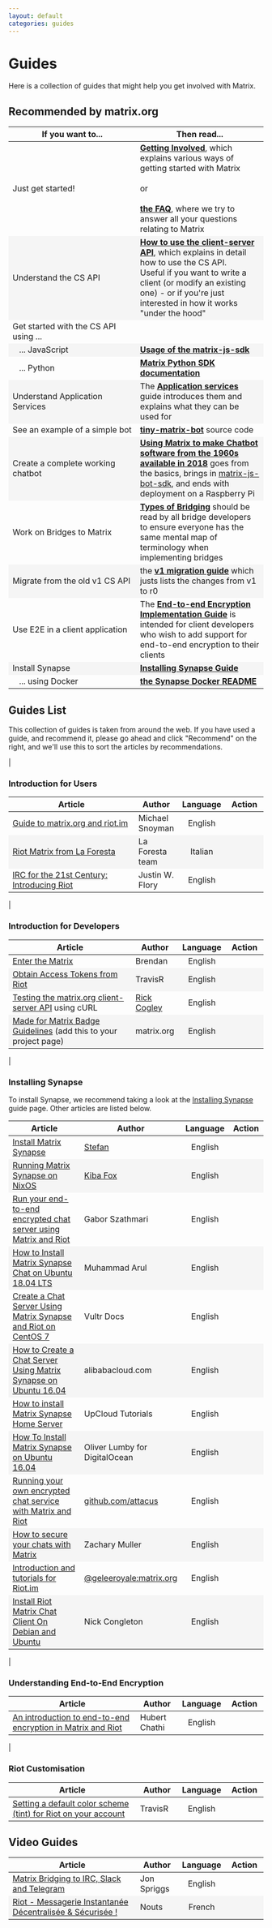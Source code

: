 ```yaml
---
layout: default
categories: guides
---
```


<script>
    var allArticlesTableRows = {};
    //allArticlesTableRows[0].children[0].textContent

    jQuery(document).ready(function() {
        allArticlesTableRows = jQuery("table > tbody  > tr");
        allArticlesTableRows.each(index => {
            var row = allArticlesTableRows[index];
            if (row.children[3] && row.children[3].textContent) {
                var row = allArticlesTableRows[index];
                var url = row.children[0].children[0].href;
                var recommendCall = 'recommend("' + url + '", this)';
                var recommendHtml = "<span onclick='" + recommendCall + "' class='recommend'>Recommend</span>";
                row.children[3].innerHTML = recommendHtml;
            }
        })
    });

    function recommend(url, el) {
        el.classList.remove("recommend");
        el.classList.add("thanks");
        el.innerHTML = "Thank You"
        el.onclick = null;
        _paq.push(['trackEvent', 'GuideVote', 'Upvote', url]);
    }
</script>
<style>
table {
    width: 100%
}
table tr td:nth-child(1) {
    width: 50%
}

#document table:first-of-type tr td {
  width: initial;
  padding-right: 50px;
  padding-top: 2px;
  padding-bottom: 2px;
  padding-left: 1px;
}

#document table:first-of-type tr td:nth-child(1) {
  white-space: nowrap;
}

table tr td:nth-child(3), table tr td:nth-child(4) {
    width: 15%
}

table tr:nth-child(even) {
  background-color: #f5f5f5;
}
.thanks {

}

</style>

# Guides

Here is a collection of guides that might help you get involved with Matrix.

## Recommended by matrix.org

If you want to... | Then read...
---|---
Just get started! | **[Getting Involved](./getting_involved.html)**, which explains various ways of getting started with Matrix<br /><br />or<br /><br />**[the FAQ](./faq.html)**, where we try to answer all your questions relating to Matrix
Understand the CS API | **[How to use the client-server API](https://matrix.org/docs/guides/client-server.html)**, which explains in detail how to use the CS API.<br />Useful if you want to write a client (or modify an existing one) - or if you're just interested in how it works "under the hood"
Get started with the CS API using ... |
&nbsp;&nbsp;&nbsp;... JavaScript | **[Usage of the matrix-js-sdk](https://matrix.org/docs/guides/usage-of-the-matrix-js-sdk)**
&nbsp;&nbsp;&nbsp;... Python | **[Matrix Python SDK documentation](https://matrix-org.github.io/matrix-python-sdk/)**
Understand Application Services | The **[Application services](./application_services.html)** guide introduces them and explains what they can be used for
See an example of a simple bot | **[tiny-matrix-bot](https://github.com/4nd3r/tiny-matrix-bot)** source code
Create a complete working chatbot | **[Using Matrix to make Chatbot software from the 1960s available in 2018](/docs/guides/elizabot)** goes from the basics, brings in [matrix-js-bot-sdk], and ends with deployment on a Raspberry Pi
Work on Bridges to Matrix | **[Types of Bridging](./types-of-bridging.html)** should be read by all bridge developers to ensure everyone has the same mental map of terminology when implementing bridges
Migrate from the old v1 CS API |  the **[v1 migration guide](./client-server-migrating-from-v1.html)** which justs lists the changes from v1 to r0
Use E2E in a client application | The **[End-to-end Encryption Implementation Guide](./e2e_implementation.html)** is intended for client developers who wish to add support for end-to-end encryption to their clients
Install Synapse | **[Installing Synapse Guide](/docs/guides/installing-synapse)**
&nbsp;&nbsp;&nbsp;...  using Docker | **[the Synapse Docker README](https://github.com/matrix-org/synapse/tree/master/docker)**

## Guides List

This collection of guides is taken from around the web. If you have used a guide, and recommend it, please go ahead and click "Recommend" on the right, and we'll use this to sort the articles by recommendations.

|

### Introduction for Users

Article | Author | Language | Action
---|---|:---:|:---:
[Guide to matrix.org and riot.im](https://www.snoyman.com/blog/2018/05/guide-to-matrix-riot)|Michael Snoyman|English|
[Riot Matrix from La Foresta](http://laforesta.net/riot-matrix/)|La Foresta team|Italian|
[IRC for the 21st Century: Introducing Riot](https://opensource.com/article/17/5/introducing-riot-IRC) | Justin W. Flory | English |

|

### Introduction for Developers

Article | Author | Language | Action
---|---|:---:|:---:
[Enter the Matrix](https://brendan.abolivier.bzh/enter-the-matrix/)|Brendan| English|
[Obtain Access Tokens from Riot](https://t2bot.io/docs/access_tokens/)|TravisR|English|
[Testing the matrix.org client-server API](https://gist.github.com/RickCogley/69f430d4418ae5498e8febab44d241c9) using cURL|[Rick Cogley](https://github.com/RickCogley)|English|
[Made for Matrix Badge Guidelines](https://matrix.org/docs/guides/made-for-matrix-badge) (add this to your project page)|matrix.org|English|

|

### Installing Synapse

To install Synapse, we recommend taking a look at the [Installing Synapse](/docs/guides/installing-synapse) guide page. Other articles are listed below.

Article | Author | Language | Action
---|---|:---:|:---:
[Install Matrix Synapse](https://www.natrius.eu/dokuwiki/doku.php?id=digital:server:matrixsynapse)                                                                           |[Stefan](https://matrix.to/#/#synapseguide:matrix.org)|English|
[Running Matrix Synapse on NixOS](https://www.foxypossibilities.com/2018/02/04/running-matrix-synapse-on-nixos/)                                                             |[Kiba Fox](https://www.foxypossibilities.com/)|English
[Run your end-to-end encrypted chat server using Matrix and Riot](https://blog.cryptoaustralia.org.au/2017/03/21/run-your-end-to-end-encrypted-chat-server-matrix-riot/)     |Gabor Szathmari|English|
[How to Install Matrix Synapse Chat on Ubuntu 18.04 LTS](https://www.howtoforge.com/tutorial/how-to-install-matrix-synapse-on-ubuntu-1804/)                                  |Muhammad Arul|English|
[Create a Chat Server Using Matrix Synapse and Riot on CentOS 7](https://www.vultr.com/docs/create-a-chat-server-using-matrix-synapse-and-riot-on-centos-7)                  |Vultr Docs|English|
[How to Create a Chat Server Using Matrix Synapse on Ubuntu 16.04](https://www.alibabacloud.com/blog/how-to-create-a-chat-server-using-matrix-synapse-on-ubuntu-16-04_593809)|alibabacloud.com|English|
[How to install Matrix Synapse Home Server](https://www.upcloud.com/support/install-matrix-synapse/)                                                                         |UpCloud Tutorials|English|
[How To Install Matrix Synapse on Ubuntu 16.04](https://www.digitalocean.com/community/tutorials/how-to-install-matrix-synapse-on-ubuntu-16-04)                              |Oliver Lumby for DigitalOcean|English|
[Running your own encrypted chat service with Matrix and Riot](https://gist.github.com/attacus/cb5c8a53380ca755b10a5b37a636a0b9)                                             |[github.com/attacus](https://github.com/attacus)|English|
[How to secure your chats with Matrix](https://www.gigenet.com/blog/how-to-secure-your-chats-with-matrix/)                                                                   |Zachary Muller|English|
[Introduction and tutorials for Riot.im](https://wiki.giveth.io/tutorials/riot-migration/)                                                                                   |[@geleeroyale:matrix.org](https://matrix.to/#/@geleeroyale:matrix.org)|English|
[Install Riot Matrix Chat Client On Debian and Ubuntu](https://linuxconfig.org/install-riot-matrix-chat-client-on-debian-and-ubuntu)                                         |Nick Congleton|English|

|

### Understanding End-to-End Encryption

Article | Author | Language | Action
---|---|:---:|:---:
[An introduction to end-to-end encryption in Matrix and Riot](https://www.uhoreg.ca/blog/20170910-2110) | Hubert Chathi | English |

|

### Riot Customisation

Article | Author | Language | Action
---|---|:---:|:---:
[Setting a default color scheme (tint) for Riot on your account](https://gist.github.com/turt2live/f7e33017e72a83905f7f6acae31f4143)|TravisR|English|

## Video Guides

Article | Author | Language | Action
---|---|:---:|:---:
[Matrix Bridging to IRC, Slack and Telegram](https://www.youtube.com/watch?v=ZNEzgYRLj8g)|Jon Spriggs|English|
[Riot - Messagerie Instantanée Décentralisée & Sécurisée !](https://www.youtube.com/watch?v=TUgQ7Qh754w)|Nouts|French

[matrix-js-bot-sdk]: https://github.com/turt2live/matrix-js-bot-sdk